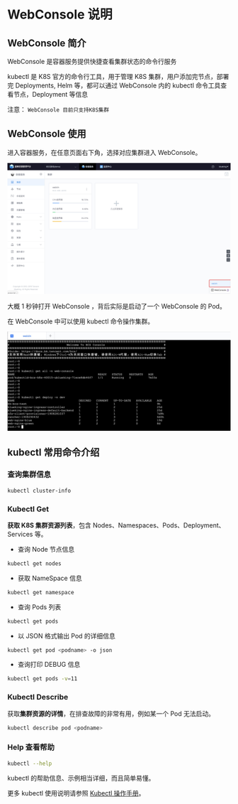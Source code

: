 # WebConsole 说明

## WebConsole 简介
WebConsole 是容器服务提供快捷查看集群状态的命令行服务

kubectl 是 K8S 官方的命令行工具，用于管理 K8S 集群，用户添加完节点，部署完 Deployments, Helm 等，都可以通过 WebConsole 内的 kubectl 命令工具查看节点，Deployment 等信息

注意： `WebConsole 目前只支持K8S集群`

## WebConsole 使用
进入容器服务，在任意页面右下角，选择对应集群进入 WebConsole。

![-w1560](media/15675992084889.jpg)


大概 1 秒钟打开 WebConsole ，背后实际是启动了一个 WebConsole 的 Pod。

在 WebConsole 中可以使用 kubectl 命令操作集群。

![-w1157](media/15675996254116.jpg)


## kubectl 常用命令介绍

### 查询集群信息

```bash
kubectl cluster-info
```

### Kubectl Get

**获取 K8S 集群资源列表**，包含 Nodes、Namespaces、Pods、Deployment、Services 等。

- 查询 Node 节点信息

```bash
kubectl get nodes
```

- 获取 NameSpace 信息

```bash
kubectl get namespace
```

- 查询 Pods 列表

```bash
kubectl get pods
```

- 以 JSON 格式输出 Pod 的详细信息

```bash
kubectl get pod <podname> -o json
```

- 查询打印 DEBUG 信息

```bash
kubectl get pods -v=11
```

### Kubectl Describe

获取**集群资源的详情**，在排查故障的非常有用，例如某一个 Pod 无法启动。

```bash
kubectl describe pod <podname>
```

### Help 查看帮助

```bash
kubectl --help
```
kubectl 的帮助信息、示例相当详细，而且简单易懂。

更多 kubectl 使用说明请参照 [Kubectl 操作手册](https://kubernetes.io/docs/reference/generated/kubectl/kubectl-commands)。
